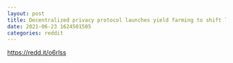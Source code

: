```yaml
--- 
layout: post 
title: Decentralized privacy protocol launches yield farming to shift liquidity to DeFi 
date: 2021-06-23 1624501505 
categories: reddit 
--- 
```

https://redd.it/o6rlss